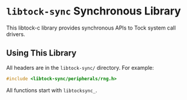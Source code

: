 `libtock-sync` Synchronous Library
==================================

This libtock-c library provides synchronous APIs to Tock system call drivers.

Using This Library
------------------

All headers are in the `libtock-sync/` directory. For example:

```c
#include <libtock-sync/peripherals/rng.h>
```

All functions start with `libtocksync_`.
